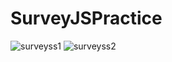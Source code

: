 # SurveyJSPractice

![surveyss1](https://github.com/user-attachments/assets/698a84af-1097-40e2-a57f-7b9cb20e2226)
![surveyss2](https://github.com/user-attachments/assets/7a0c8a80-ba32-4315-9c4a-9ddab1bd424d)
